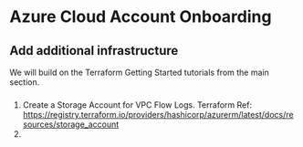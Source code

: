 # Azure Cloud Account Onboarding

## Add additional infrastructure
We will build on the Terraform Getting Started tutorials from the main section.

###
1. Create a Storage Account for VPC Flow Logs.  Terraform Ref: https://registry.terraform.io/providers/hashicorp/azurerm/latest/docs/resources/storage_account
2. 
